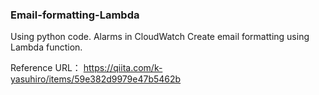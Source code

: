 ### Email-formatting-Lambda

Using python code. 
Alarms in CloudWatch Create email formatting using Lambda function.

Reference URL：
https://qiita.com/k-yasuhiro/items/59e382d9979e47b5462b


